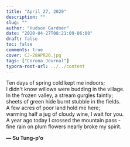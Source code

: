 ```yaml
---
title: "April 27, 2020"
description: ""
slug: ""
author: "Hudson Gardner"
date: "2020-04-27T08:21:09-06:00"
draft: false
toc: false
comments: true
cover: CJ-28APR20.jpg
tags: ["Corona Journal"]
typora-root-url: ../../content
---
```


Ten days of spring cold kept me indoors;   
I didn't know willows were budding in the village.  
In the frozen valley, a stream gurgles faintly;   
sheets of green hide burnt stubble in the fields.  
A few acres of poor land hold me here;   
warming half a jug of cloudy wine, I wait for you.  
A year ago today I crossed the mountain pass -   
fine rain on plum flowers nearly broke my spirit.

**— Su Tung-p'o**